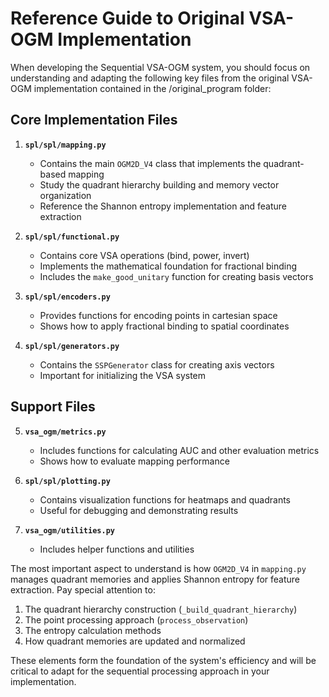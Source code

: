 # Reference Guide to Original VSA-OGM Implementation

When developing the Sequential VSA-OGM system, you should focus on understanding and adapting the following key files from the original VSA-OGM implementation contained in the /original_program folder:

## Core Implementation Files

1. **`spl/spl/mapping.py`**
   - Contains the main `OGM2D_V4` class that implements the quadrant-based mapping
   - Study the quadrant hierarchy building and memory vector organization
   - Reference the Shannon entropy implementation and feature extraction

2. **`spl/spl/functional.py`**
   - Contains core VSA operations (bind, power, invert)
   - Implements the mathematical foundation for fractional binding
   - Includes the `make_good_unitary` function for creating basis vectors

3. **`spl/spl/encoders.py`**
   - Provides functions for encoding points in cartesian space
   - Shows how to apply fractional binding to spatial coordinates

4. **`spl/spl/generators.py`**
   - Contains the `SSPGenerator` class for creating axis vectors
   - Important for initializing the VSA system

## Support Files

5. **`vsa_ogm/metrics.py`**
   - Includes functions for calculating AUC and other evaluation metrics
   - Shows how to evaluate mapping performance

6. **`spl/spl/plotting.py`**
   - Contains visualization functions for heatmaps and quadrants
   - Useful for debugging and demonstrating results

7. **`vsa_ogm/utilities.py`**
   - Includes helper functions and utilities

The most important aspect to understand is how `OGM2D_V4` in `mapping.py` manages quadrant memories and applies Shannon entropy for feature extraction. Pay special attention to:

1. The quadrant hierarchy construction (`_build_quadrant_hierarchy`)
2. The point processing approach (`process_observation`)
3. The entropy calculation methods
4. How quadrant memories are updated and normalized

These elements form the foundation of the system's efficiency and will be critical to adapt for the sequential processing approach in your implementation.
